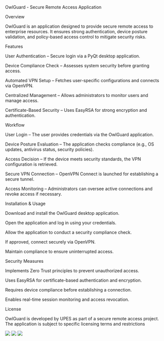 OwlGuard - Secure Remote Access Application

Overview

OwlGuard is an application designed to provide secure remote access to enterprise resources. It ensures strong authentication, device posture validation, and policy-based access control to mitigate security risks.

Features

User Authentication – Secure login via a PyQt desktop application.

Device Compliance Check – Assesses system security before granting access.

Automated VPN Setup – Fetches user-specific configurations and connects via OpenVPN.

Centralized Management – Allows administrators to monitor users and manage access.

Certificate-Based Security – Uses EasyRSA for strong encryption and authentication.

Workflow

User Login – The user provides credentials via the OwlGuard application.

Device Posture Evaluation – The application checks compliance (e.g., OS updates, antivirus status, security policies).

Access Decision – If the device meets security standards, the VPN configuration is retrieved.

Secure VPN Connection – OpenVPN Connect is launched for establishing a secure tunnel.

Access Monitoring – Administrators can oversee active connections and revoke access if necessary.

Installation & Usage

Download and install the OwlGuard desktop application.

Open the application and log in using your credentials.

Allow the application to conduct a security compliance check.

If approved, connect securely via OpenVPN.

Maintain compliance to ensure uninterrupted access.

Security Measures

Implements Zero Trust principles to prevent unauthorized access.

Uses EasyRSA for certificate-based authentication and encryption.

Requires device compliance before establishing a connection.

Enables real-time session monitoring and access revocation.

License

OwlGuard is developed by UPES as part of a secure remote access project. The application is subject to specific licensing terms and restrictions

<img src="https://raw.githubusercontent.com/gr3edydevel0per/ZTNA/refs/heads/main/Remote%20Access%20Application/Assets/images/login.png">


<img src="https://raw.githubusercontent.com/gr3edydevel0per/ZTNA/refs/heads/main/Remote%20Access%20Application/Assets/images/landing.jpg">

<img src="https://raw.githubusercontent.com/gr3edydevel0per/ZTNA/refs/heads/main/Remote%20Access%20Application/Assets/images/con.png">
